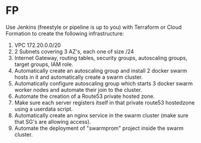 # FP

Use Jenkins (freestyle or pipeline is up to you) with Terraform or Cloud Formation to create the following infrastructure:
1. VPC 172.20.0.0/20
3. 2 Subnets covering 3 AZ's, each one of size /24
3. Internet Gateway, routing tables, security groups, autoscaling groups, target groups, IAM role.
4. Automatically create an autoscaling group and install 2 docker swarm hosts in it and automatically create a swarm cluster.
5. Automatically configure autoscaling group which starts 3 docker swarm worker nodes and automate their join to the cluster.
6. Automate the creation of a Route53 private hosted zone.
7. Make sure each server registers itself in that private route53 hostedzone using a userdata script.
8. Automatically create an nginx service in the swarm cluster (make sure that SG's are allowing access).
9. Automate the deployment of "swarmprom" project inside the swarm cluster.

